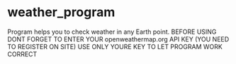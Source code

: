 # weather_program
Program helps you to check weather in any Earth point.
BEFORE USING DONT FORGET TO ENTER YOUR openweathermap.org API KEY (YOU NEED TO REGISTER ON SITE) USE ONLY YOURE KEY TO LET PROGRAM WORK CORRECT

